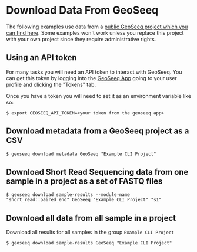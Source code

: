 
# Download Data From GeoSeeq

The following examples use data from a [public GeoSeeq project which you can find here](https://app.geoseeq.com/sample-groups/ed59b913-91ec-489b-a1b9-4ea137a6e5cf). Some examples won't work unless you replace this project with your own project since they require administrative rights.

## Using an API token

For many tasks you will need an API token to interact with GeoSeeq. You can get this token by logging into the [GeoSeeq App](https://app.geoseeq.com/) going to your user profile and clicking the "Tokens" tab.

Once you have a token you will need to set it as an environment variable like so:

```
$ export GEOSEEQ_API_TOKEN=<your token from the geoseeq app>
```

## Download metadata from a GeoSeeq project as a CSV 

```
$ geoseeq download metadata GeoSeeq "Example CLI Project"
```


## Download Short Read Sequencing data from one sample in a project as a set of FASTQ files

```
$ geoseeq download sample-results --module-name "short_read::paired_end" GeoSeeq "Example CLI Project" "s1"
```


## Download all data from all sample in a project

Download all results for all samples in the group `Example CLI Project`

```
$ geoseeq download sample-results GeoSeeq "Example CLI Project"
```
